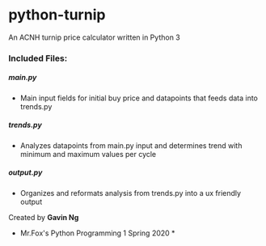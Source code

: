 # python-turnip
An ACNH turnip price calculator written in Python 3

### Included Files: ###

##### main.py #####
- Main input fields for initial buy price and datapoints that feeds data into trends.py

##### trends.py #####
- Analyzes datapoints from main.py input and determines trend with minimum and maximum values per cycle

##### output.py #####
- Organizes and reformats analysis from trends.py into a ux friendly output


Created by **Gavin Ng**

* Mr.Fox's Python Programming 1 Spring 2020 * 